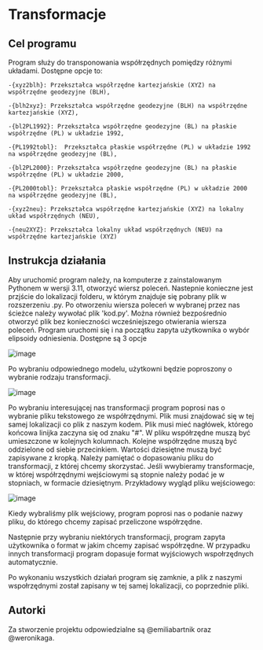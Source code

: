 # Transformacje 
## Cel programu
Program służy do transponowania współrzędnych pomiędzy różnymi układami. Dostępne opcje to: 

	-{xyz2blh}: Przekształca współrzędne kartezjańskie (XYZ) na współrzędne geodezyjne (BLH),
 
	-{blh2xyz}: Przekształca współrzędne geodezyjne (BLH) na współrzędne kartezjańskie (XYZ),
 
	-{bl2PL1992}: Przekształca współrzędne geodezyjne (BL) na płaskie współrzędne (PL) w układzie 1992,
 
	-{PL1992tobl}:  Przekształca płaskie współrzędne (PL) w układzie 1992 na współrzędne geodezyjne (BL),

	-{bl2PL2000}: Przekształca współrzędne geodezyjne (BL) na płaskie współrzędne (PL) w układzie 2000,
 
	-{PL2000tobl}: Przekształca płaskie współrzędne (PL) w układzie 2000 na współrzędne geodezyjne (BL),
 
	-{xyz2neu}: Przekształca współrzędne kartezjańskie (XYZ) na lokalny układ współrzędnych (NEU),
 
	-{neu2XYZ}: Przekształca lokalny układ współrzędnych (NEU) na współrzędne kartezjańskie (XYZ)
 
## Instrukcja działania
Aby uruchomić program należy, na komputerze z zainstalowanym Pythonem w wersji 3.11, otworzyć wiersz poleceń. Nastepnie konieczne jest przjście do lokalizacji folderu, w którym znajduje się pobrany plik w rozszerzeniu .py. Po otworzeniu wiersza poleceń w wybranej przez nas ścieżce należy wywołać plik 'kod.py'. Można również bezpośrednio otworzyć plik bez konieczności wcześniejszego otwierania wiersza poleceń. Program uruchomi się i na początku zapyta użytkownika o wybór elipsoidy odniesienia. Dostępne są 3 opcje

![image](https://github.com/emiliabartnik/Transformations/assets/150865197/299f207f-311a-4247-9654-b947a4567d21) 

Po wybraniu odpowiednego modelu, użytkowni będzie poproszony o wybranie rodzaju transformacji. 

![image](https://github.com/emiliabartnik/Transformations/assets/150865197/b4544802-346b-4d4c-acdc-e0896c7228c0)

Po wybraniu interesującej nas transformacji program poprosi nas o wybranie pliku tekstowego ze współrzędnymi. Plik musi znajdować się w tej samej lokalizacji co plik z naszym kodem. Plik musi mieć nagłówek, którego końcowa linijka zaczyna się od znaku "#". W pliku współrzędne muszą być umieszczone w kolejnych kolumnach. Kolejne współrzędne muszą być oddzielone od siebie przecinkiem. Wartości dziesiętne muszą być zapisywane z kropką. Należy pamiętać o dopasowaniu pliku do transformacji, z której chcemy skorzystać. Jeśli wwybieramy transformacje, w której współrzędnymi wejściowymi są stopnie należy podać je w stopniach, w formacie dziesiętnym. Przykładowy wygląd pliku wejściowego:

![image](https://github.com/emiliabartnik/Transformations/assets/150865197/f4573582-27b1-4113-9205-a2cd259bb0ac)

Kiedy wybraliśmy plik wejściowy, program poprosi nas o podanie nazwy pliku, do którego chcemy zapisać przeliczone współrzędne. 

Następnie przy wybraniu niektórych transformacji, program zapyta użytkownika o format w jakim chcemy zapisać współrzędne. W przypadku innych transformacji program dopasuje format wyjściowych wspołrzędnych automatycznie. 

Po wykonaniu wszystkich działań program się zamknie, a plik z naszymi wspołrzędnymi został zapisany w tej samej lokalizacji, co poprzednie pliki. 

## Autorki

Za stworzenie projektu odpowiedzialne są @emiliabartnik oraz @weronikaga.
